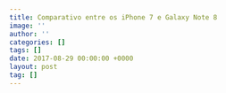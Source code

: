 ```yaml
---
title: Comparativo entre os iPhone 7 e Galaxy Note 8
image: ''
author: ''
categories: []
tags: []
date: 2017-08-29 00:00:00 +0000
layout: post
tag: []
---
```

